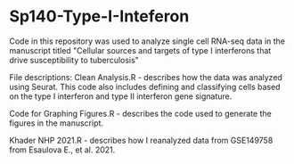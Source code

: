 # Sp140-Type-I-Inteferon
Code in this repository was used to analyze single cell RNA-seq data in the manuscript titled "Cellular sources and targets of type I interferons that drive susceptibility to tuberculosis"

File descriptions:
Clean Analysis.R - describes how the data was analyzed using Seurat. This code also includes defining and classifying cells based on the type I interferon and type II interferon gene signature.

Code for Graphing Figures.R - describes the code used to generate the figures in the manuscript.

Khader NHP 2021.R - describes how I reanalyzed data from GSE149758 from Esaulova E., et al. 2021.
